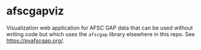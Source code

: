 # afscgapviz
Visualization web application for AFSC GAP data that can be used without writing code but which uses the `afscgap` library elsewhere in this repo. See https://pyafscgap.org/.
